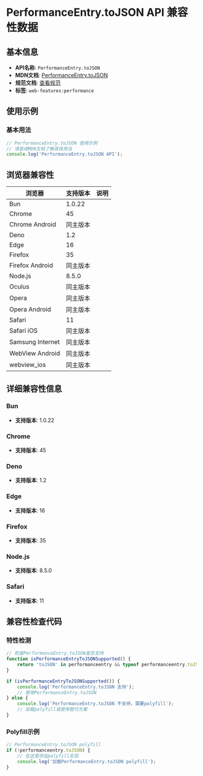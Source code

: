 # PerformanceEntry.toJSON API 兼容性数据

## 基本信息

- **API名称**: `PerformanceEntry.toJSON`
- **MDN文档**: [PerformanceEntry.toJSON](https://developer.mozilla.org/docs/Web/API/PerformanceEntry/toJSON)
- **规范文档**: [查看规范](https://w3c.github.io/performance-timeline/#dom-performanceentry-tojson)
- **标签**: `web-features:performance`

## 使用示例

### 基本用法

```javascript
// PerformanceEntry.toJSON 使用示例
// 请查阅MDN文档了解具体用法
console.log('PerformanceEntry.toJSON API');
```

## 浏览器兼容性

| 浏览器 | 支持版本 | 说明 |
|--------|----------|------|
| Bun | 1.0.22 |  |
| Chrome | 45 |  |
| Chrome Android | 同主版本 |  |
| Deno | 1.2 |  |
| Edge | 16 |  |
| Firefox | 35 |  |
| Firefox Android | 同主版本 |  |
| Node.js | 8.5.0 |  |
| Oculus | 同主版本 |  |
| Opera | 同主版本 |  |
| Opera Android | 同主版本 |  |
| Safari | 11 |  |
| Safari iOS | 同主版本 |  |
| Samsung Internet | 同主版本 |  |
| WebView Android | 同主版本 |  |
| webview_ios | 同主版本 |  |

## 详细兼容性信息

### Bun

- **支持版本**: 1.0.22

### Chrome

- **支持版本**: 45

### Deno

- **支持版本**: 1.2

### Edge

- **支持版本**: 16

### Firefox

- **支持版本**: 35

### Node.js

- **支持版本**: 8.5.0

### Safari

- **支持版本**: 11

## 兼容性检查代码

### 特性检测

```javascript
// 检查PerformanceEntry.toJSON是否支持
function isPerformanceEntryToJSONSupported() {
    return 'toJSON' in performanceentry && typeof performanceentry.toJSON === 'function';
}

if (isPerformanceEntryToJSONSupported()) {
    console.log('PerformanceEntry.toJSON 支持');
    // 使用PerformanceEntry.toJSON
} else {
    console.log('PerformanceEntry.toJSON 不支持，需要polyfill');
    // 加载polyfill或使用替代方案
}
```

### Polyfill示例

```javascript
// PerformanceEntry.toJSON polyfill
if (!performanceentry.toJSON) {
    // 在这里添加polyfill实现
    console.log('加载PerformanceEntry.toJSON polyfill');
}
```

